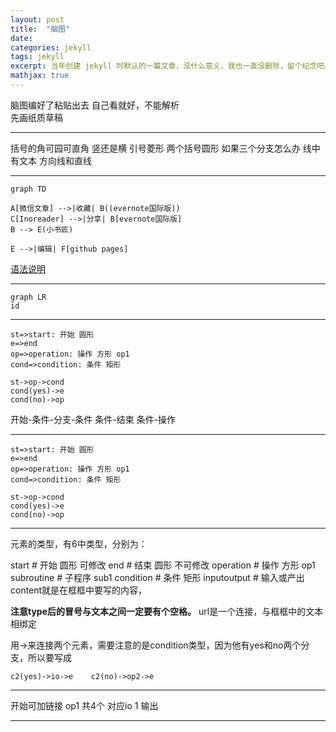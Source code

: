 ```yaml
---
layout: post
title:  "脑图"
date:   
categories: jekyll
tags: jekyll
excerpt: 当年创建 jekyll 时默认的一篇文章，没什么意义，我也一直没删除，留个纪念吧。
mathjax: true
---
```


脑图编好了粘贴出去
自己看就好，不能解析  
先画纸质草稿  

---
括号的角可园可直角
竖还是横
引号菱形
两个括号圆形
如果三个分支怎么办
线中有文本 方向线和直线

---


```mermaid
graph TD

A[微信文章] -->|收藏| B((evernote国际版))
C[Inoreader] -->|分享| B[evernote国际版]
B --> E(小书匠)

E -->|编辑| F[github pages]

```
[语法说明](https://mermaidjs.github.io/flowchart.html)


---
```mermaid
graph LR
id
```
---

```flow
st=>start: 开始 圆形
e=>end
op=>operation: 操作 方形 op1
cond=>condition: 条件 矩形

st->op->cond
cond(yes)->e
cond(no)->op
```
开始-条件-分支-条件
条件-结束
条件-操作

---
```flow
st=>start: 开始 圆形
e=>end
op=>operation: 操作 方形 op1
cond=>condition: 条件 矩形

st->op->cond
cond(yes)->e
cond(no)->op
```
---
元素的类型，有6中类型，分别为：

start # 开始 圆形 可修改
end # 结束 圆形 不可修改
operation # 操作 方形 op1
subroutine # 子程序 sub1
condition # 条件 矩形
inputoutput # 输入或产出
content就是在框框中要写的内容，

**注意type后的冒号与文本之间一定要有个空格。**
url是一个连接，与框框中的文本相绑定

用->来连接两个元素，需要注意的是condition类型，因为他有yes和no两个分支，所以要写成

`c2(yes)->io->e   
c2(no)->op2->e`

---

开始可加链接
op1 共4个  对应io 1
输出

---
